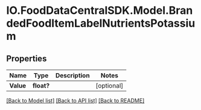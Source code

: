 # IO.FoodDataCentralSDK.Model.BrandedFoodItemLabelNutrientsPotassium
## Properties

Name | Type | Description | Notes
------------ | ------------- | ------------- | -------------
**Value** | **float?** |  | [optional] 

[[Back to Model list]](../README.md#documentation-for-models) [[Back to API list]](../README.md#documentation-for-api-endpoints) [[Back to README]](../README.md)

